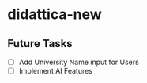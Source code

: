 # didattica-new


## Future Tasks
- [ ] Add University Name input for Users
- [ ] Implement AI Features